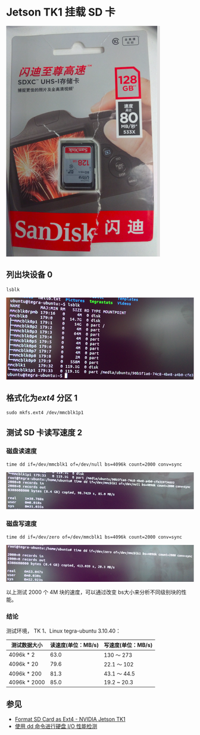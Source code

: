 # Jetson TK1 挂载 SD 卡

![128 G 闪迪实物](../img/sandisk.png)

## 列出块设备 0

```shell
lsblk
```

![lsblk](../img/sd-lsblk.png)

## 格式化为*ext4* 分区 1

```shell
sudo mkfs.ext4 /dev/mmcblk1p1
```

## 测试 SD 卡读写速度 2



### 磁盘读速度

```shell
time dd if=/dev/mmcblk1 of=/dev/null bs=4096k count=2000 conv=sync
```

![](../img/sd-read-4096-2000.png)

### 磁盘写速度

```shell
time dd if=/dev/zero of=/dev/mmcblk1 bs=4096k count=2000 conv=sync
```

![](../img/sd-write-4096-2000.png)

以上测试 2000 个 4M 块的速度，可以通过改变 bs大小来分析不同级别块的性能。

### 结论

测试环境， TK 1、Linux tegra-ubuntu 3.10.40：

| 测试数据大小       | 读速度(单位：MB/s) | 写速度(单位：MB/s) |
| ------------ | ------------ | ------------ |
| 4096k * 2    | 63.0         | 130 ～ 273    |
| 4096k * 20   | 79.6         | 22.1 ～ 102   |
| 4096k * 200  | 81.3         | 43.1 ～ 44.5  |
| 4096k * 2000 | 85.0         | 19.2 ~ 20.3  |

## 参见

- [Format SD Card as Ext4 - NVIDIA Jetson TK1](https://www.youtube.com/watch?v=78LkdgbYo1s)
- [使用 dd 命令进行硬盘 I/O 性能检测](https://linux.cn/article-6104-1.html)

